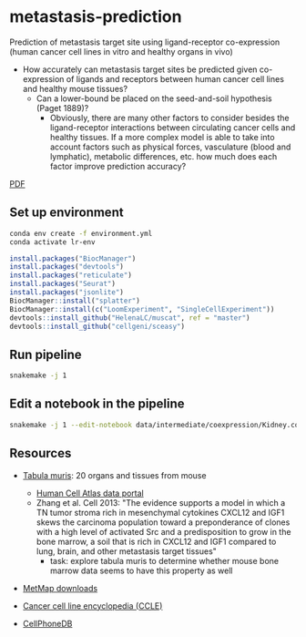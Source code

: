 # metastasis-prediction

Prediction of metastasis target site using ligand-receptor co-expression (human cancer cell lines in vitro and healthy organs in vivo)

- How accurately can metastasis target sites be predicted given co-expression of ligands and receptors between human cancer cell lines and healthy mouse tissues?
  - Can a lower-bound be placed on the seed-and-soil hypothesis (Paget 1889)?
    - Obviously, there are many other factors to consider besides the ligand-receptor interactions between circulating cancer cells and healthy tissues. If a more complex model is able to take into account factors such as physical forces, vasculature (blood and lymphatic), metabolic differences, etc. how much does each factor improve prediction accuracy?

[PDF](https://github.com/keller-mark/lr/blob/gh-pages/main.pdf)

## Set up environment

```sh
conda env create -f environment.yml
conda activate lr-env
```

```R
install.packages("BiocManager")
install.packages("devtools")
install.packages("reticulate")
install.packages("Seurat")
install.packages("jsonlite")
BiocManager::install("splatter")
BiocManager::install(c("LoomExperiment", "SingleCellExperiment"))
devtools::install_github("HelenaLC/muscat", ref = "master")
devtools::install_github("cellgeni/sceasy")
```

## Run pipeline

```sh
snakemake -j 1
```

## Edit a notebook in the pipeline

```sh
snakemake -j 1 --edit-notebook data/intermediate/coexpression/Kidney.coexpression.h5ad
```

## Resources

- [Tabula muris](https://tabula-muris.ds.czbiohub.org/): 20 organs and tissues from mouse
  - [Human Cell Atlas data portal](https://data.humancellatlas.org/explore/projects/e0009214-c0a0-4a7b-96e2-d6a83e966ce0/expression-matrices?catalog=dcp2)
  - Zhang et al. Cell 2013: "The evidence supports a model in which a TN tumor stroma rich in mesenchymal cytokines CXCL12 and IGF1 skews the carcinoma population toward a preponderance of clones with a high level of activated Src and a predisposition to grow in the bone marrow, a soil that is rich in CXCL12 and IGF1 compared to lung, brain, and other metastasis target tissues"
    - task: explore tabula muris to determine whether mouse bone marrow data seems to have this property as well

- [MetMap downloads](https://depmap.org/metmap/data/index.html)
- [Cancer cell line encyclopedia (CCLE)](https://portals.broadinstitute.org/ccle)
- [CellPhoneDB](https://www.cellphonedb.org/)
